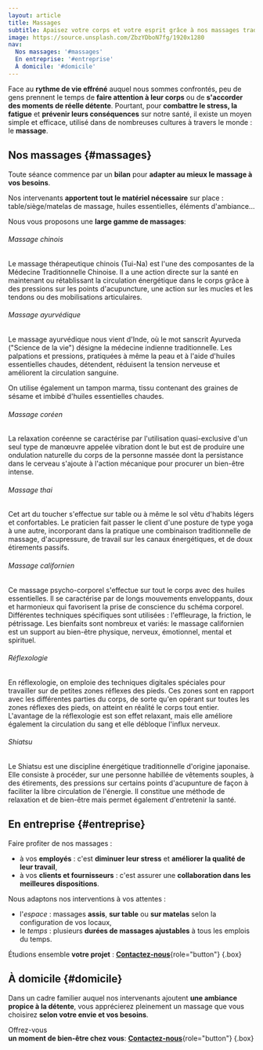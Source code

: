 ```yaml
---
layout: article
title: Massages
subtitle: Apaisez votre corps et votre esprit grâce à nos massages traditionnels
image: https://source.unsplash.com/ZbzYDboN7fg/1920x1280
nav:
  Nos massages: '#massages'
  En entreprise: '#entreprise'
  À domicile: '#domicile'
---
```


Face au **rythme de vie effréné** auquel nous sommes confrontés, peu de gens prennent le temps de **faire attention à leur corps** ou de **s'accorder des moments de réelle détente**. Pourtant, pour **combattre le stress, la fatigue** et **prévenir leurs conséquences** sur notre santé, il existe un moyen simple et efficace, utilisé dans de nombreuses cultures à travers le monde : le **massage**. 





## Nos massages {#massages}

Toute séance commence par un **bilan** pour **adapter au mieux le massage à vos besoins**.

Nos intervenants **apportent tout le matériel nécessaire** sur place : table/siège/matelas de massage, huiles essentielles, éléments d'ambiance...

Nous vous proposons une **large gamme de massages**:

###### Massage chinois
Le massage thérapeutique chinois (Tui-Na) est l'une des composantes de la Médecine Traditionnelle Chinoise. Il a une action directe sur la santé en maintenant ou rétablissant la circulation énergétique dans le corps grâce à des pressions sur les points d'acupuncture, une action sur les mucles et les tendons ou des mobilisations articulaires.

###### Massage ayurvédique
Le massage ayurvédique nous vient d'Inde, où le mot sanscrit Ayurveda ("Science de la vie") désigne la médecine indienne traditionnelle. Les palpations et pressions, pratiquées à même la peau et à l'aide d'huiles essentielles chaudes, détendent, réduisent la tension nerveuse et améliorent la circulation sanguine.

On utilise également un tampon marma, tissu contenant des graines de sésame et imbibé d'huiles essentielles chaudes.

###### Massage coréen
La relaxation coréenne se caractérise par l'utilisation quasi-exclusive d'un seul type de manœuvre appelée vibration dont le but est de produire une ondulation naturelle du corps de la personne massée dont la persistance dans le cerveau s'ajoute à l'action mécanique pour procurer un bien-être intense.

###### Massage thai
Cet art du toucher s'effectue sur table ou à même le sol vêtu d'habits légers et  confortables. Le praticien fait passer le client d'une posture de type yoga à une autre, incorporant dans la pratique une combinaison traditionnelle de massage, d'acupressure, de travail sur les canaux énergétiques, et de doux étirements passifs. 

###### Massage californien
Ce massage psycho-corporel s'effectue sur tout le corps avec des huiles essentielles. Il se caractérise par de longs mouvements enveloppants, doux et harmonieux qui favorisent la prise de conscience du schéma corporel. Différentes techniques spécifiques sont utilisées : l'effleurage, la friction, le pétrissage. Les bienfaits sont nombreux et variés: le massage californien est un support au bien-être physique, nerveux, émotionnel, mental et spirituel.

###### Réflexologie
En réflexologie, on emploie des techniques digitales spéciales pour travailler sur de petites zones réflexes des pieds. Ces zones sont en rapport avec les différentes parties du corps, de sorte qu'en opérant sur toutes les zones réflexes des pieds, on atteint en réalité le corps tout entier. L'avantage de la réflexologie est son effet relaxant, mais elle améliore également la circulation du sang et elle débloque l'influx nerveux.

###### Shiatsu
Le Shiatsu est une discipline énergétique traditionnelle d'origine japonaise. Elle consiste à procéder, sur une personne habillée de vêtements souples,  à des étirements, des pressions sur certains points  d'acupunture de façon à faciliter la libre circulation de l'énergie.
 Il constitue une méthode de relaxation et de bien-être mais permet également d'entretenir la santé.





## En entreprise {#entreprise}

Faire profiter de nos massages :
- à vos **employés** : c'est **diminuer leur stress** et **améliorer la qualité de leur travail**,
- à vos **clients et fournisseurs** : c'est assurer une **collaboration dans les meilleures dispositions**.

Nous adaptons nos interventions à vos attentes : 
- l'*espace* : massages **assis**, **sur table** ou **sur matelas** selon la configuration de vos locaux,
- le *temps* : plusieurs **durées de massages ajustables** à tous les emplois du temps.

Étudions ensemble **votre projet** :
[**Contactez-nous**](#contact){role="button"} {.box}





## À domicile {#domicile}


Dans un cadre familier auquel nos intervenants ajoutent **une ambiance propice à la détente**, vous apprécierez pleinement un massage que vous choisirez **selon votre envie et vos besoins**. 


Offrez-vous \
**un moment de bien-être chez vous**:
[**Contactez-nous**](#contact){role="button"} {.box}